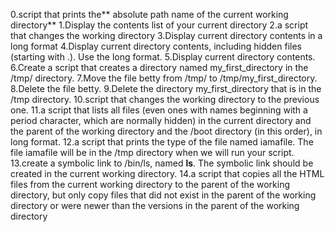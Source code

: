 0.script that prints the** absolute path name of the current working directory**
1.Display the contents list of your current directory
2.a script that changes the working directory
3.Display current directory contents in a long format
4.Display current directory contents, including hidden files (starting with .). Use the long format.
5.Display current directory contents.
6.Create a script that creates a directory named my_first_directory in the /tmp/ directory.
7.Move the file betty from /tmp/ to /tmp/my_first_directory.
8.Delete the file betty.
9.Delete the directory my_first_directory that is in the /tmp directory.
10.script that changes the working directory to the previous one.
11.a script that lists all files (even ones with names beginning with a period character, which are normally hidden) in the current directory and the parent of the working directory and the /boot directory (in this order), in long format.
12.a script that prints the type of the file named iamafile. The file iamafile will be in the /tmp directory when we will run your script.
13.create a symbolic link to /bin/ls, named __ls__. The symbolic link should be created in the current working directory.
14.a script that copies all the HTML files from the current working directory to the parent of the working directory, but only copy files that did not exist in the parent of the working directory or were newer than the versions in the parent of the working directory